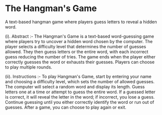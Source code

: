 # The Hangman's Game
A text-based hangman game where players guess letters to reveal a hidden word.

(i). Abstract :- The Hangman's Game is a text-based word-guessing game where players try to uncover a hidden word chosen by the computer. The player selects a difficulty level that determines the number of guesses allowed. They then guess letters or the entire word, with each incorrect guess reducing the number of tries. The game ends when the player either correctly guesses the word or exhausts their guesses. Players can choose to play multiple rounds.

(ii). Instructions :- To play Hangman's Game, start by entering your name and choosing a difficulty level, which sets the number of allowed guesses. The computer will select a random word and display its length. Guess letters one at a time or attempt to guess the entire word. If a guessed letter is correct, it will reveal the letter in the word; if incorrect, you lose a guess. Continue guessing until you either correctly identify the word or run out of guesses. After a game, you can choose to play again or exit.
